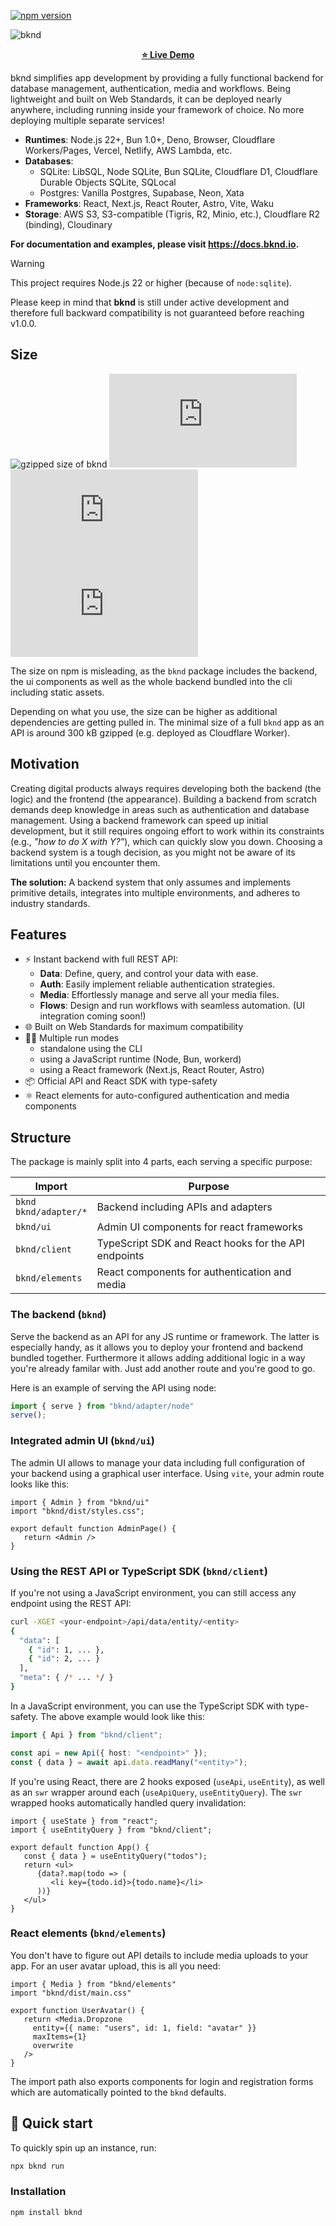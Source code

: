 [![npm version](https://img.shields.io/npm/v/bknd.svg)](https://npmjs.org/package/bknd)

![bknd](https://raw.githubusercontent.com/bknd-io/bknd/refs/heads/main/docs/_assets/poster.png)

<p align="center" width="100%">
<a href="https://stackblitz.com/github/bknd-io/bknd-examples?hideExplorer=1&embed=1&view=preview&startScript=example-admin-rich&initialPath=%2Fdata%2Fschema" target="_blank">
<strong>⭐ Live Demo</strong>
</a>
</p>

bknd simplifies app development by providing a fully functional backend for database management, authentication, media and workflows. Being lightweight and built on Web Standards, it can be deployed nearly anywhere, including running inside your framework of choice. No more deploying multiple separate services!
* **Runtimes**: Node.js 22+, Bun 1.0+, Deno, Browser, Cloudflare Workers/Pages, Vercel, Netlify, AWS Lambda, etc.
* **Databases**:
  * SQLite: LibSQL, Node SQLite, Bun SQLite, Cloudflare D1, Cloudflare Durable Objects SQLite, SQLocal
  * Postgres: Vanilla Postgres, Supabase, Neon, Xata
* **Frameworks**: React, Next.js, React Router, Astro, Vite, Waku
* **Storage**: AWS S3, S3-compatible (Tigris, R2, Minio, etc.), Cloudflare R2 (binding), Cloudinary

**For documentation and examples, please visit https://docs.bknd.io.**

> [!WARNING]
> This project requires Node.js 22 or higher (because of `node:sqlite`).
>
> Please keep in mind that **bknd** is still under active development
> and therefore full backward compatibility is not guaranteed before reaching v1.0.0.

## Size
![gzipped size of bknd](https://img.shields.io/bundlejs/size/bknd?label=bknd)
![gzipped size of bknd/client](https://img.badgesize.io/https://unpkg.com/bknd@latest/dist/ui/client/index.js?compression=gzip&label=bknd/client)
![gzipped size of bknd/elements](https://img.badgesize.io/https://unpkg.com/bknd@latest/dist/ui/elements/index.js?compression=gzip&label=bknd/elements)
![gzipped size of bknd/ui](https://img.badgesize.io/https://unpkg.com/bknd@latest/dist/ui/index.js?compression=gzip&label=bknd/ui)

The size on npm is misleading, as the `bknd` package includes the backend, the ui components as well as the whole backend bundled into the cli including static assets. 

Depending on what you use, the size can be higher as additional dependencies are getting pulled in. The minimal size of a full `bknd` app as an API is around 300 kB gzipped (e.g. deployed as Cloudflare Worker).

## Motivation
Creating digital products always requires developing both the backend (the logic) and the frontend (the appearance). Building a backend from scratch demands deep knowledge in areas such as authentication and database management. Using a backend framework can speed up initial development, but it still requires ongoing effort to work within its constraints (e.g., *"how to do X with Y?"*), which can quickly slow you down. Choosing a backend system is a tough decision, as you might not be aware of its limitations until you encounter them.

**The solution:** A backend system that only assumes and implements primitive details, integrates into multiple environments, and adheres to industry standards.

## Features
* ⚡ Instant backend with full REST API:
  * **Data**: Define, query, and control your data with ease.
  * **Auth**: Easily implement reliable authentication strategies.
  * **Media**: Effortlessly manage and serve all your media files.
  * **Flows**: Design and run workflows with seamless automation. (UI integration coming soon!)
* 🌐 Built on Web Standards for maximum compatibility
* 🏃‍♂️ Multiple run modes
  * standalone using the CLI
  * using a JavaScript runtime (Node, Bun, workerd)
  * using a React framework (Next.js, React Router, Astro)
* 📦 Official API and React SDK with type-safety
* ⚛️ React elements for auto-configured authentication and media components

## Structure
The package is mainly split into 4 parts, each serving a specific purpose:

| Import                      | Purpose                                              |
|-----------------------------|------------------------------------------------------|
| `bknd`<br/>`bknd/adapter/*` | Backend including APIs and adapters                  |
| `bknd/ui`                   | Admin UI components for react frameworks             |
| `bknd/client`               | TypeScript SDK and React hooks for the API endpoints |
| `bknd/elements`             | React components for authentication and media        |


### The backend (`bknd`)
Serve the backend as an API for any JS runtime or framework. The latter is especially handy, as it allows you to deploy your frontend and backend bundled together. Furthermore it allows adding additional logic in a way you're already familar with. Just add another route and you're good to go.

Here is an example of serving the API using node:
```js index.js
import { serve } from "bknd/adapter/node"
serve();
```

### Integrated admin UI (`bknd/ui`)
The admin UI allows to manage your data including full configuration of your backend using a graphical user interface. Using `vite`, your admin route looks like this:
```tsx
import { Admin } from "bknd/ui"
import "bknd/dist/styles.css";

export default function AdminPage() {
   return <Admin />
}
```

### Using the REST API or TypeScript SDK (`bknd/client`)
If you're not using a JavaScript environment, you can still access any endpoint using the REST API:
```bash
curl -XGET <your-endpoint>/api/data/entity/<entity>
{
  "data": [
    { "id": 1, ... },
    { "id": 2, ... }
  ],
  "meta": { /* ... */ }
}
```

In a JavaScript environment, you can use the TypeScript SDK with type-safety. The above example would look like this:
```ts
import { Api } from "bknd/client";

const api = new Api({ host: "<endpoint>" });
const { data } = await api.data.readMany("<entity>");
```

If you're using React, there are 2 hooks exposed (`useApi`, `useEntity`), as well as an `swr` wrapper around each (`useApiQuery`, `useEntityQuery`). The `swr` wrapped hooks automatically handled query invalidation:

```tsx
import { useState } from "react";
import { useEntityQuery } from "bknd/client";

export default function App() {
   const { data } = useEntityQuery("todos");   
   return <ul>
      {data?.map(todo => (
         <li key={todo.id}>{todo.name}</li>
      ))}
   </ul>
}
```

### React elements (`bknd/elements`)
You don't have to figure out API details to include media uploads to your app. For an user avatar upload, this is all you need:
```tsx
import { Media } from "bknd/elements"
import "bknd/dist/main.css"

export function UserAvatar() {
   return <Media.Dropzone
     entity={{ name: "users", id: 1, field: "avatar" }}
     maxItems={1}
     overwrite
   />
}
```
The import path also exports components for login and registration forms which are automatically pointed to the `bknd` defaults.


## 🚀 Quick start
To quickly spin up an instance, run:
```bash
npx bknd run
```

### Installation  
```bash
npm install bknd
```
